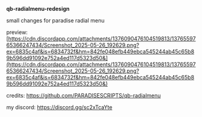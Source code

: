 **qb-radialmenu-redesign**


small changes for paradise radial menu

preview: [https://cdn.discordapp.com/attachments/1376090476104519813/1376559765366247434/Screenshot_2025-05-26_192629.png?ex=6835c4af&is=6834732f&hm=842fe048efb449ebca545244ab45c65b89b596dd91092e752a4ed117d5323d50&](https://cdn.discordapp.com/attachments/1376090476104519813/1376559765366247434/Screenshot_2025-05-26_192629.png?ex=6835c4af&is=6834732f&hm=842fe048efb449ebca545244ab45c65b89b596dd91092e752a4ed117d5323d50&)

credits: https://github.com/PARADISESCRIPTS/qb-radialmenu

my discord: https://discord.gg/sc2xTcaYte
